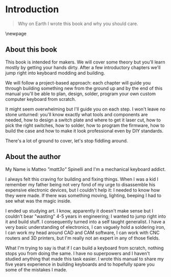 # Introduction

> Why on Earth I wrote this book and why you should care.

\newpage

## About this book

This book is intended for makers. We will cover some theory but you'll learn mostly by getting your hands dirty. After a few introductory chapters we'll jump right into keyboard modding and building.

We will follow a project-based approach: each chapter will guide you through building something new from the ground up and by the end of this manual you'll be able to plan, design, solder, program your own custom computer keyboard from scratch.

It might seem overwhelming but I'll guide you on each step. I won't leave no stone unturned: you'll know exactly what tools and components are needed, how to design a switch plate and where to get it laser cut, how to pick the right switches, how to solder, how to program the firmware, how to build the case and how to make it look professional even by DIY standards.

There's a lot of ground to cover, let's stop fiddling around.

## About the author

My Name is Matteo _"matt3o"_ Spinelli and I'm a mechanical keyboard addict.

I always felt this craving for building and fixing things. When I was a kid I remember my father being not very fond of my urge to disassemble his expensive electronic devices, but I couldn't help it: I needed to know how they were made. If there was something moving, lighting, beeping I had to see what was the magic inside.

I ended up studying art. I know, apparently it doesn't make sense but I couldn't bear "wasting" 4-5 years in engineering; I wanted to jump right into it and build stuff. I consequently turned into a self taught generalist. I have a very basic understanding of electronics, I can vaguely hold a soldering iron, I can work my head around CAD and CAM software, I can work with CNC routers and 3D printers, but I'm really not an expert in any of those fields.

What I'm trying to say is that if I can build a keyboard from scratch, nothing stops you from doing the same. I have no superpowers and I haven't studied anything that made this task easier. I wrote this manual to share my five years experience in building keyboards and to hopefully spare you some of the mistakes I made.
